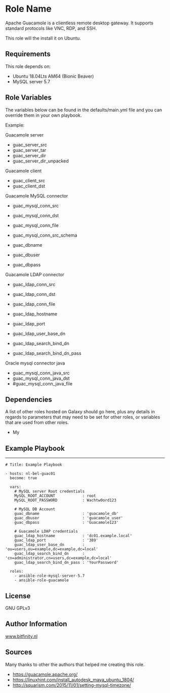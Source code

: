Role Name
=========

Apache Guacamole is a clientless remote desktop gateway.
It supports standard protocols like VNC, RDP, and SSH.

This role will the install it  on Ubuntu. 

Requirements
------------

This role depends on:

- Ubuntu 18.04Lts AM64 (Bionic Beaver)
- MySQL server 5.7


Role Variables
--------------

The variables below can be found in the defaults/main.yml file and you can override them  in your own playbook. 

Example:

Guacamole server

-  guac_server_src
-  guac_server_tar
-  guac_server_dir
-  guac_server_dir_unpacked

Guacamole client

-  guac_client_src
-  guac_client_dst

Guacamole MySQL connector

-  guac_mysql_conn_src
-  guac_mysql_conn_dst
-  guac_mysql_conn_file
-  guac_mysql_conn_src_schema

-  guac_dbname
-  guac_dbuser
-  guac_dbpass

Guacamole LDAP connector

-  guac_ldap_conn_src
-  guac_ldap_conn_dst
-  guac_ldap_conn_file

-  guac_ldap_hostname
-  guac_ldap_port
-  guac_ldap_user_base_dn
-  guac_ldap_search_bind_dn
-  guac_ldap_search_bind_dn_pass

Oracle mysql connector java

-  guac_mysql_conn_java_src 
-  guac_mysql_conn_java_dst
-  #guac_mysql_conn_java_file

Dependencies
------------

A list of other roles hosted on Galaxy should go here, plus any details in regards to parameters that may need to be set for other roles, or variables that are used from other roles.

- My



Example Playbook
----------------


  ---
    # Title: Example Playbook

    - hosts: nl-bel-guac01
      become: true

      vars:
        # MySQL server Root credentials
        MySQL_ROOT_ACCOUNT            : root
        MySQL_ROOT_PASSWORD           : Wachtw0ord123

        # MySQL DB Account
        guac_dbname                   : 'guacamole_db'
        guac_dbuser                   : 'guacamole_user'
        guac_dbpass                   : 'Guacamole123'

        # Guacamole LDAP credentials
        guac_ldap_hostname            : 'dc01.example.local'
        guac_ldap_port                : '389'
        guac_ldap_user_base_dn        : 'ou=users,ou=example,dc=example,dc=local'
        guac_ldap_search_bind_dn      : 'cn=administrator,cn=users,dc=example,dc=local'
        guac_ldap_search_bind_dn_pass : 'YourPassword'

      roles:
        - ansible-role-mysql-server-5.7
        - ansible-role-guacamole




License
-------

GNU GPLv3

Author Information
------------------

www.bitfinity.nl


Sources
-------

Many thanks to other the authors that helped me creating this role. 

- https://guacamole.apache.org/
- https://linuxhint.com/install_autodesk_maya_ubuntu_1804/
- http://squarism.com/2015/11/01/setting-mysql-timezone/
